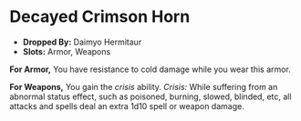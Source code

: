 
# Decayed Crimson Horn

* **Dropped By:** Daimyo Hermitaur
* **Slots:** Armor, Weapons

**For Armor,** You have resistance to cold damage while you wear this armor.

**For Weapons,** You gain the *crisis* ability. *Crisis:* While suffering from an abnormal status effect, such as poisoned, burning, slowed, blinded, etc, all attacks and spells deal an extra 1d10 spell or weapon damage.
